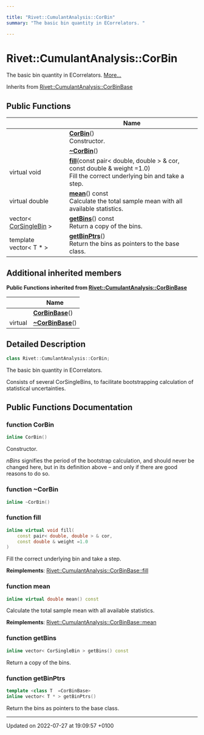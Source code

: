 ```yaml
---

title: "Rivet::CumulantAnalysis::CorBin"
summary: "The basic bin quantity in ECorrelators. "

---
```


# Rivet::CumulantAnalysis::CorBin



The basic bin quantity in ECorrelators.  [More...](#detailed-description)

Inherits from [Rivet::CumulantAnalysis::CorBinBase](http://example.org/classes/classrivet_1_1cumulantanalysis_1_1corbinbase/)

## Public Functions

|                | Name           |
| -------------- | -------------- |
| | **[CorBin](http://example.org/classes/classrivet_1_1cumulantanalysis_1_1corbin/#function-corbin)**()<br>Constructor.  |
| | **[~CorBin](http://example.org/classes/classrivet_1_1cumulantanalysis_1_1corbin/#function-~corbin)**() |
| virtual void | **[fill](http://example.org/classes/classrivet_1_1cumulantanalysis_1_1corbin/#function-fill)**(const pair< double, double > & cor, const double & weight =1.0)<br>Fill the correct underlying bin and take a step.  |
| virtual double | **[mean](http://example.org/classes/classrivet_1_1cumulantanalysis_1_1corbin/#function-mean)**() const<br>Calculate the total sample mean with all available statistics.  |
| vector< <a href="http://example.org/classes/classrivet_1_1cumulantanalysis_1_1corsinglebin/">CorSingleBin</a> > | **[getBins](http://example.org/classes/classrivet_1_1cumulantanalysis_1_1corbin/#function-getbins)**() const<br>Return a copy of the bins.  |
| template <class T  =CorBinBase\> <br>vector< T * > | **[getBinPtrs](http://example.org/classes/classrivet_1_1cumulantanalysis_1_1corbin/#function-getbinptrs)**()<br>Return the bins as pointers to the base class.  |

## Additional inherited members

**Public Functions inherited from [Rivet::CumulantAnalysis::CorBinBase](http://example.org/classes/classrivet_1_1cumulantanalysis_1_1corbinbase/)**

|                | Name           |
| -------------- | -------------- |
| | **[CorBinBase](http://example.org/classes/classrivet_1_1cumulantanalysis_1_1corbinbase/#function-corbinbase)**() |
| virtual | **[~CorBinBase](http://example.org/classes/classrivet_1_1cumulantanalysis_1_1corbinbase/#function-~corbinbase)**() |


## Detailed Description

```cpp
class Rivet::CumulantAnalysis::CorBin;
```

The basic bin quantity in ECorrelators. 

Consists of several CorSingleBins, to facilitate bootstrapping calculation of statistical uncertainties. 

## Public Functions Documentation

### function CorBin

```cpp
inline CorBin()
```

Constructor. 

_nBins_ signifies the period of the bootstrap calculation, and should never be changed here, but in its definition above &ndash; and only if there are good reasons to do so. 


### function ~CorBin

```cpp
inline ~CorBin()
```


### function fill

```cpp
inline virtual void fill(
    const pair< double, double > & cor,
    const double & weight =1.0
)
```

Fill the correct underlying bin and take a step. 

**Reimplements**: [Rivet::CumulantAnalysis::CorBinBase::fill](http://example.org/classes/classrivet_1_1cumulantanalysis_1_1corbinbase/#function-fill)


### function mean

```cpp
inline virtual double mean() const
```

Calculate the total sample mean with all available statistics. 

**Reimplements**: [Rivet::CumulantAnalysis::CorBinBase::mean](http://example.org/classes/classrivet_1_1cumulantanalysis_1_1corbinbase/#function-mean)


### function getBins

```cpp
inline vector< CorSingleBin > getBins() const
```

Return a copy of the bins. 

### function getBinPtrs

```cpp
template <class T  =CorBinBase>
inline vector< T * > getBinPtrs()
```

Return the bins as pointers to the base class. 

-------------------------------

Updated on 2022-07-27 at 19:09:57 +0100